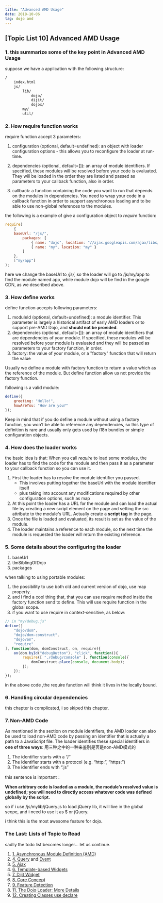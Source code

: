 ```yaml
---
title: "Advanced AMD Usage"
date: 2018-10-06
tag: dojo amd
---
```


## [Topic List 10] Advanced AMD Usage

### 1. this summarize some of the key point in Advanced AMD Usage

suppose we have a application with the following structure:

```cmd
/
    index.html
    js/
        lib/
            dojo/
            dijit/
            dojox/
        my/
        util/
```

### 2. How require function works

require function accept 3 parameters:

1. configuration (optional, default=undefined): an object with loader configuration options - this allows you to reconfigure the loader at run-time.

2. dependencies (optional, default=[]): an array of module identifiers. If specified, these modules will be resolved before your code is evaluated. They will be loaded in the order they are listed and passed as parameters to your callback function, also in order.

3. callback: a function containing the code you want to run that depends on the modules in dependencies. You need to wrap your code in a callback function in order to support asynchronous loading and to be able to use non-global references to the modules.

the following is a example of give a configuration object to *require* function:

```javascript
require(
    {
    baseUrl: "/js/",
        packages: [
            { name: "dojo", location: "//ajax.googleapis.com/ajax/libs/dojo/1.10.4/" },
            { name: "my", location: "my" }
        ]
    },
    ["my/app"]
);
```

here we change the baseUrl to */js/*, so the loader will go to /js/my/app to find the module named app, while module dojo will be find in the google CDN, as we described above.

### 3. How define works

define function accepts following parameters:

1. moduleId (optional, default=undefined): a module identifier. This parameter is largely a historical artifact of early AMD loaders or to support pre-AMD Dojo, and **should not be provided**.
2. dependencies (optional, default=[]): an array of module identifiers that are dependencies of your module. If specified, these modules will be resolved before your module is evaluated and they will be passed as parameters to your factory function, in order.
3. factory: the value of your module, or a "factory" function that will return the value

Usually we define a module with factory function to return a value which as the reference of the module. But define function allow us not provide the factory function.

following is a valid module:

```javascript
define({
    greeting: "Hello!",
    howAreYou: "How are you?"
});
```

Keep in mind that if you do define a module without using a factory function, you won’t be able to reference any dependencies, so this type of definition is rare and usually only gets used by i18n bundles or simple configuration objects.

### 4. How does the loader works

the basic idea is that: When you call *require* to load some modules, the loader has to find the code for the module and then pass it as a parameter to your callback function so you can use it.

1. First the loader has to resolve the module identifier you passed.
    - This involves putting together the baseUrl with the module identifier itself
    - plus taking into account any modifications required by other configuration options, such as map
2. At this point the loader has a URL for the module and can load the actual file by creating a new script element on the page and setting the src attribute to the module's URL. Actually create a **script tag** in the page.
3. Once the file is loaded and evaluated, its result is set as the value of the module.
4. The loader maintains a reference to each module, so the next time the module is requested the loader will return the existing reference.

### 5. Some details about the configuring the loader

1. baseUrl
2. tlmSiblingOfDojo
3. packages

when talking to using portable modules:

1. the possibility to use both old and current version of dojo, use map property.
2. and i find a cool thing that, that you can use require method inside the factory function send to define. This will use require function in the global scope.
3. if you want to use require in context-sensitive, as below:

```javascript
// in "my/debug.js"
define([
    "dojo/dom",
    "dojo/dom-construct",
    "dojo/on",
    "require"
], function(dom, domConstruct, on, require){
    on(dom.byId("debugButton"), "click", function(){
        require([ "./debug/console" ], function(console){
            domConstruct.place(console, document.body);
        });
    });
});
```

in the above code ,the require function will think it lives in the locally bound.

### 6. Handling circular dependencies

this chapter is complicated, i so skiped this chapter.

### 7. Non-AMD Code

As mentioned in the section on module identifiers, the AMD loader can also be used to load non-AMD code by passing an identifier that is actually a path to a JavaScript file. The loader identifies these special identifiers in **one of three ways**:
用三种之中的一种来鉴别是否是non-AMD模式的

1. The identifier starts with a “/”
2. The identifier starts with a protocol (e.g. “http:”, “https:”)
3. The identifier ends with “.js”

this sentence is important：

**When arbitrary code is loaded as a module, the module’s resolved value is undefined; you will need to directly access whatever code was defined globally by the script.**

so if i use /js/mylib/jQuery.js to load jQuery lib, it will live in the global scope, and i need to use it as $ or jQuery.

i think this is the most awesome feature for dojo.

### The Last: Lists of Topic to Read 

sadlly the todo list becomes longer... let us continue.

1. [1. Asynchronous Module Definition (AMD)](https://github.com/amdjs/amdjs-api/wiki/AMD)
2. [4. Query](https://dojotoolkit.org/documentation/tutorials/1.10/using_query/) and [Event](https://dojotoolkit.org/documentation/tutorials/1.10/events/)
3. [5. Ajax](https://dojotoolkit.org/documentation/tutorials/1.10/ajax/)
4. [6. Template-based Widgets](https://dojotoolkit.org/documentation/tutorials/1.10/templated/)
5. [7. Dijit Widget](https://dojotoolkit.org/documentation/?ver=1.10#widgets)
6. [8. Core Concept](https://dojotoolkit.org/documentation/?ver=1.10#coreConcepts)
7. [9. Feature Detection](http://)
8. [11. The Dojo Loader: More Details](https://dojotoolkit.org/reference-guide/1.10/loader/amd.html)
9. [12. Creating Classes use declare](https://dojotoolkit.org/documentation/tutorials/1.10/declare/)
